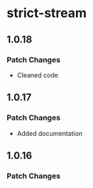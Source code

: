 # strict-stream

## 1.0.18

### Patch Changes

- Cleaned code

## 1.0.17

### Patch Changes

- Added documentation

## 1.0.16

### Patch Changes
